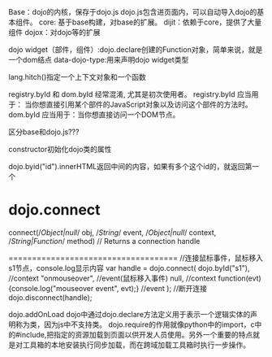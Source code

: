 Base：dojo的内核，保存于dojo.js
dojo.js包含进页面内，可以自动导入dojo的基本组件。
core: 基于base构建，对base的扩展。
dijit：依赖于core，提供了大量组件
dojox：对dojo等的扩展

dojo widget（部件，组件）:dojo.declare创建的Function对象，简单来说，就是一个dom结点
data-dojo-type:用来声明dojo widget类型

lang.hitch()指定一个上下文对象和一个函数

registry.byId 和 dom.byId 经常混淆, 尤其是初次使用者。
registry.byId 应当用于： 当你想直接引用某个部件的JavaScript对象以及访问这个部件的方法时。
dom.byId 应当用于：当你想直接访问一个DOM节点。

区分base和dojo.js???

constructor初始化dojo类的属性

dojo.byid("id").innerHTML返回中间的内容，如果有多个这个id的，就返回第一个

dojo.connect
====================================
connect(/*Object|null*/ obj,
        /*String*/ event,
        /*Object|null*/ context,
        /*String|Function*/ method) // Returns a connection handle
    
    
====================================
//连接鼠标事件，鼠标移入s1节点，console.log显示内容
var handle = dojo.connect(
  dojo.byId("s1"), //context
  "onmouseover", //event(鼠标移入事件)
  null, //context
  function(evt) {console.log("mouseover event", evt);} //event
);
//断开连接
dojo.disconnect(handle);
    
dojo.addOnLoad
dojo中通过dojo.declare方法定义用于表示一个逻辑实体的声明称为类，因为js中不支持类。
dojo.require的作用就像python中的import，c中的#include,把指定的资源加载到页面以供开发人员使用。另外一个重要的特点就是对工具箱的本地安装执行同步加载，而在跨域加载工具箱时执行一步操作。